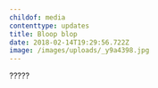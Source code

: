 ```yaml
---
childof: media
contenttype: updates
title: Bloop blop
date: 2018-02-14T19:29:56.722Z
image: /images/uploads/_y9a4398.jpg
---
```

?????
